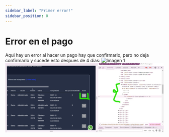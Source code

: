 ```yaml
---
sidebar_label: "Primer error!"
sidebar_position: 0
---
```

# Error en el pago
Aqui hay un error al hacer un pago hay que confirmarlo, pero no deja confirmarlo y sucede esto despues de 4 dias:
![Imagen 1](/img/imagen1.jpeg)
![Imagen 1](/static/img/imagen1.jpeg)
